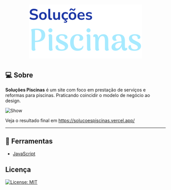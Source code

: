 <h1 align="center">
  <img src="./assets/logo.svg">
</h1>

## :computer: Sobre

**Soluções Piscinas** é um site com foco em prestação de serviços e reformas para piscinas. Praticando coincidir o modelo de negócio ao design.

![Show](show.gif)

Veja o resultado final em https://solucoespiscinas.vercel.app/

---

## :hammer: Ferramentas

- [JavaScript](https://www.javascript.com/)

## Licença

[![License: MIT](https://img.shields.io/badge/License-MIT-yellow.svg)](https://opensource.org/licenses/MIT)
